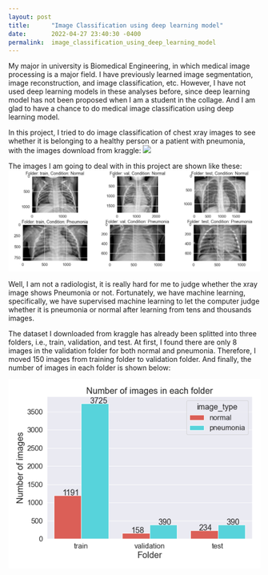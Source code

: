 ```yaml
---
layout: post
title:      "Image Classification using deep learning model"
date:       2022-04-27 23:40:30 -0400
permalink:  image_classification_using_deep_learning_model
---
```



My major in university is Biomedical Engineering, in which medical image processing is a major field. I have previously learned image segmentation, image reconstruction, and image classification, etc. However, I have not used deep learning models in these analyses before, since deep learning model has not been proposed when I am a student in the collage. And I am glad to have a chance to do medical image classification using deep learning model.

In this project, I tried to do image classification of chest xray images to see whether it is belonging to a healthy person or a patient with pneumonia, with the images download from kraggle:  ![](https://www.kaggle.com/datasets/paultimothymooney/chest-xray-pneumonia)


The images I am going to deal with in this project are shown like these:
![](https://raw.githubusercontent.com/eegshou/dsc_proj4/main/figures/xchestimage.png)

Well, I am not a radiologist, it is really hard for me to judge whether the xray image shows Pneumonia or not. Fortunately, we have machine learning, specifically, we have supervised machine learning to let the computer judge whether it is pneumonia or normal after learning from tens and thousands images.

The dataset I downloaded from kraggle has already been splitted into three folders, i.e., train, validation, and test. At first, I found there are only 8 images in the validation folder for both normal and pneumonia. Therefore, I moved 150 images from training folder to validation folder. And finally, the number of images in each folder is shown below:

![](https://raw.githubusercontent.com/eegshou/dsc_proj4/main/figures/numimagesfinal.png)




